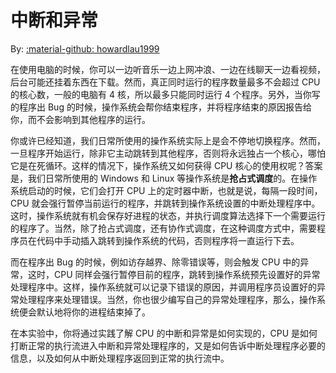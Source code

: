# 中断和异常

By: [:material-github: howardlau1999](https://github.com/howardlau1999)

在使用电脑的时候，你可以一边听音乐一边上网冲浪、一边在线聊天一边看视频，后台可能还挂着东西在下载。然而，真正同时运行的程序数量最多不会超过 CPU 的核心数，一般的电脑有 4 核，所以最多只能同时运行 4 个程序。另外，当你写的程序出 Bug 的时候，操作系统会帮你结束程序，并将程序结束的原因报告给你，而不会影响到其他程序的运行。

你或许已经知道，我们日常所使用的操作系统实际上是会不停地切换程序。然而，一旦程序开始运行，除非它主动跳转到其他程序，否则将永远独占一个核心，哪怕它是在死循环。这样的情况下，操作系统又如何获得 CPU 核心的使用权呢？答案是，我们日常所使用的 Windows 和 Linux 等操作系统是**抢占式调度**的。在操作系统启动的时候，它们会打开 CPU 上的定时器中断，也就是说，每隔一段时间，CPU 就会强行暂停当前运行的程序，并跳转到操作系统设置的中断处理程序中。这时，操作系统就有机会保存好进程的状态，并执行调度算法选择下一个需要运行的程序了。当然，除了抢占式调度，还有协作式调度，在这种调度方式中，需要程序员在代码中手动插入跳转到操作系统的代码，否则程序将一直运行下去。

而在程序出 Bug 的时候，例如访存越界、除零错误等，则会触发 CPU 中的异常，这时，CPU 同样会强行暂停目前的程序，跳转到操作系统预先设置好的异常处理程序中。这样，操作系统就可以记录下错误的原因，并调用程序员设置好的异常处理程序来处理错误。当然，你也很少编写自己的异常处理程序，那么，操作系统便会默认地将你的进程结束掉了。

在本实验中，你将通过实践了解 CPU 的中断和异常是如何实现的，CPU 是如何打断正常的执行流进入中断和异常处理程序的，又是如何告诉中断处理程序必要的信息，以及如何从中断处理程序返回到正常的执行流中。